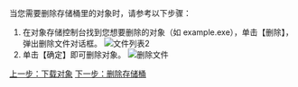 当您需要删除存储桶里的对象时，请参考以下步骤：
1. 在对象存储控制台找到您想要删除的对象（如 example.exe），单击【删除】，弹出删除文件对话框。
 ![文件列表2](//mc.qcloudimg.com/static/img/18ed2294f880e3e886fc0159d91a52d4/image.png)
2. 单击【确定】即可删除对象。
![删除文件](//mc.qcloudimg.com/static/img/4cbfb138030c5f141279f1dc1916f16b/image.png)



[上一步：下载对象](/document/product/436/6234)
[下一步：删除存储桶](/document/product/436/6236)
